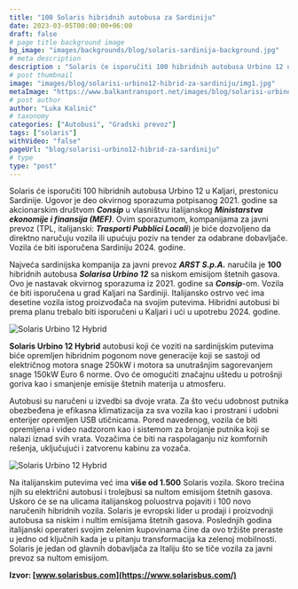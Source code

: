 ```yaml
---
title: "100 Solaris hibridnih autobusa za Sardiniju"
date: 2023-03-05T00:00:00+06:00
draft: false
# page title background image
bg_image: "images/backgrounds/blog/solaris-sardinija-background.jpg"
# meta description
description : "Solaris će isporučiti 100 hibridnih autobusa Urbino 12 u Kaljari, prestonicu Sardinije. Vozila će biti isporučena Sardiniju 2024. godine"
# post thumbnail
image: "images/blog/solarisi-urbino12-hibrid-za-sardiniju/img1.jpg"
metaImage: "https://www.balkantransport.net/images/blog/solarisi-urbino12-hibrid-za-sardiniju/img1.jpg"
# post author
author: "Luka Kalinić"
# taxonomy
categories: ["Autobusi", "Gradski prevoz"]
tags: ["solaris"]
withVideo: "false"
pageUrl: "blog/solarisi-urbino12-hibrid-za-sardiniju"
# type
type: "post"
---
```


Solaris će isporučiti 100 hibridnih autobusa Urbino 12 u Kaljari, prestonicu Sardinije. Ugovor je deo okvirnog sporazuma potpisanog 2021. godine sa akcionarskim društvom ***Consip*** u vlasništvu italijanskog ***Ministarstva ekonomije i finansija (MEF)***. Ovim sporazumom, kompanijama za javni prevoz (TPL, italijanski: ***Trasporti Pubblici Locali***) je biće dozvoljeno da direktno naručuju vozila ili upućuju poziv na tender za odabrane dobavljače. Vozila će biti isporučena Sardiniju 2024. godine.

Najveća sardinijska kompanija za javni prevoz ***ARST S.p.A.*** naručila je **100** hibridnih autobusa ***Solarisa Urbino 12*** sa niskom emisijom štetnih gasova. Ovo je nastavak okvirnog sporazuma iz 2021. godine sa ***Consip***-om. Vozila će biti isporučena u grad Kaljari na Sardiniji. Italijansko ostrvo već ima desetine vozila istog proizvođača na svojim putevima. Hibridni autobusi bi prema planu trebalo biti isporučeni u Kaljari i ući u upotrebu 2024. godine.

![Solaris Urbino 12 Hybrid](/images/blog/solarisi-urbino12-hibrid-za-sardiniju/img2.jpg "Solaris Urbino 12 Hybrid")

**Solaris Urbino 12 Hybrid** autobusi koji će voziti na sardinijskim putevima biće opremljen hibridnim pogonom nove generacije koji se sastoji od električnog  motora snage 250kW i  motora sa unutrašnjim sagorevanjem snage 150kW Euro 6 norme. Ovo će omogućiti značajnu uštedu u potrošnji goriva kao i smanjenje emisije štetnih materija u atmosferu.

Autobusi su naručeni u izvedbi sa dvoje vrata. Za što veću udobnost putnika obezbeđena je efikasna klimatizacija za sva vozila kao i prostrani i udobni enterijer opremljen USB utičnicama. Pored navedenog, vozila će biti opremljena i video nadzorom kao i sistemom za brojanje putnika koji se nalazi iznad svih vrata. Vozačima će biti na raspolaganju niz komfornih rešenja, uključujući i zatvorenu kabinu za vozača.

![Solaris Urbino 12 Hybrid](/images/blog/solarisi-urbino12-hibrid-za-sardiniju/img3.jpg "Solaris Urbino 12 Hybrid")

Na italijanskim putevima već ima **više od 1.500** Solaris vozila. Skoro trećina njih su električni autobusi i trolejbusi sa nultom emisijom štetnih gasova. Uskoro će se na ulicama italijanskog poluostrva pojaviti i 100 novo naručenih hibridnih vozila. Solaris je evropski lider u prodaji i proizvodnji autobusa sa niskim i nultim emisijama štetnih gasova. Poslednjih godina italijanski operateri svojim zelenim kupovinama čine da ovo tržište preraste u jedno od ključnih kada je u pitanju transformacija ka zelenoj mobilnosti. Solaris je jedan od glavnih dobavljača za Italiju što se tiče vozila za javni prevoz sa nultom emisijom.

**Izvor: [www.solarisbus.com](https://www.solarisbus.com/)**